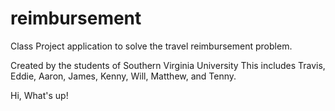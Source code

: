 # reimbursement
Class Project application to solve the travel reimbursement problem.

Created by the students of Southern Virginia University
This includes Travis, Eddie, Aaron, James, Kenny, Will, Matthew, and Tenny.

Hi, What's up!